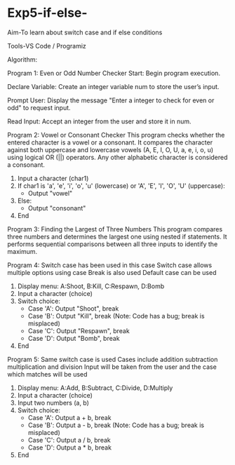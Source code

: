 # Exp5-if-else-
Aim-To learn about switch case and if else conditions

Tools-VS Code / Programiz

Algorithm:

Program 1: Even or Odd Number Checker
Start: Begin program execution.

Declare Variable: Create an integer variable num to store the user’s input.

Prompt User: Display the message "Enter a integer to check for even or odd" to request input.

Read Input: Accept an integer from the user and store it in num.

Program 2: Vowel or Consonant Checker
This program checks whether the entered character is a vowel or a consonant. It compares the character against both uppercase and lowercase vowels (A, E, I, O, U, a, e, i, o, u) using logical OR (||) operators. Any other alphabetic character is considered a consonant.
1. Input a character (char1)
2. If char1 is 'a', 'e', 'i', 'o', 'u' (lowercase) or 'A', 'E', 'I', 'O', 'U' (uppercase):
   - Output "vowel"
3. Else:
   - Output "consonant"
4. End


Program 3: Finding the Largest of Three Numbers
This program compares three numbers and determines the largest one using nested if statements. It performs sequential comparisons between all three inputs to identify the maximum.



Program 4:
Switch case has been used in this case
Switch case allows multiple options using case
Break is also used
Default case can be used
1. Display menu: A:Shoot, B:Kill, C:Respawn, D:Bomb
2. Input a character (choice)
3. Switch choice:
   - Case 'A': Output "Shoot", break
   - Case 'B': Output "Kill", break (Note: Code has a bug; break is misplaced)
   - Case 'C': Output "Respawn", break
   - Case 'D': Output "Bomb", break
4. End


Program 5:
Same switch case is used
Cases include addition subtraction multiplication and division
Input will be taken from the user and the case which matches will be used
1. Display menu: A:Add, B:Subtract, C:Divide, D:Multiply
2. Input a character (choice)
3. Input two numbers (a, b)
4. Switch choice:
   - Case 'A': Output a + b, break
   - Case 'B': Output a - b, break (Note: Code has a bug; break is misplaced)
   - Case 'C': Output a / b, break
   - Case 'D': Output a * b, break
5. End

